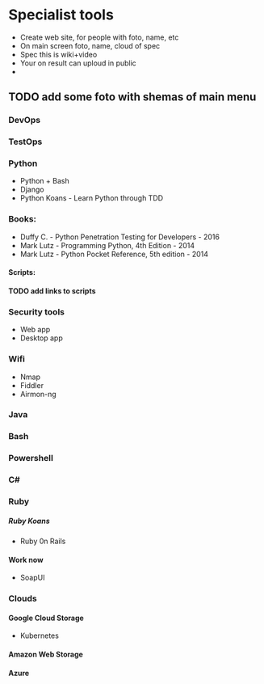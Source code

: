 # Specialist tools
* Create web site, for people with foto, name, etc
* On main screen foto, name, cloud of spec
* Spec this is wiki+video
* Your on result can uploud in public
* 

## TODO add some foto with shemas of main menu
### DevOps
### TestOps
### Python
* Python + Bash
* Django
* Python Koans - Learn Python through TDD
### Books:
* Duffy C. - Python Penetration Testing for Developers - 2016
* Mark Lutz - Programming Python, 4th Edition - 2014
* Mark Lutz - Python Pocket Reference, 5th edition - 2014
#### Scripts:
#### TODO add links to scripts
### Security tools
* Web app
* Desktop app
### Wifi
* Nmap
* Fiddler
* Airmon-ng
### Java
### Bash
### Powershell
### C#
### Ruby
##### Ruby Koans
* Ruby 0n Rails
#### Work now
* SoapUI
### Clouds
#### Google Cloud Storage
* Kubernetes
#### Amazon Web Storage
#### Azure
